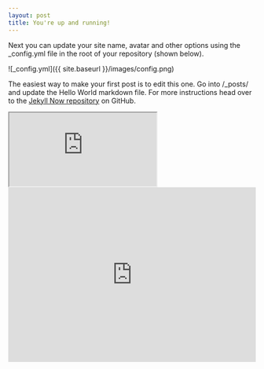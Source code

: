 ```yaml
---
layout: post
title: You're up and running!
---
```


Next you can update your site name, avatar and other options using the _config.yml file in the root of your repository (shown below).

![_config.yml]({{ site.baseurl }}/images/config.png)

The easiest way to make your first post is to edit this one. Go into /_posts/ and update the Hello World markdown file. For more instructions head over to the [Jekyll Now repository](https://github.com/barryclark/jekyll-now) on GitHub.

<iframe src="https://phet.colorado.edu/sims/html/balancing-act/latest/balancing-act_en.html"></iframe>

<iframe src="https://trinket.io/embed/glowscript/400690c9b4" width="100%" height="356" frameborder="0" marginwidth="0" marginheight="0" allowfullscreen></iframe>
